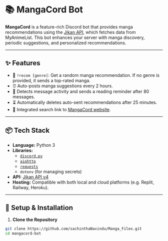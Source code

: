 # 📚 MangaCord Bot

**MangaCord** is a feature-rich Discord bot that provides manga recommendations using the [Jikan API](https://jikan.moe/), which fetches data from MyAnimeList. This bot enhances your server with manga discovery, periodic suggestions, and personalized recommendations.

---

## ✨ Features

- 🎲 `!recom [genre]`: Get a random manga recommendation. If no genre is provided, it sends a top-rated manga.
- ⏰ Auto-posts manga suggestions every 2 hours.
- 🧠 Detects message activity and sends a reading reminder after 80 messages.
- ⏳ Automatically deletes auto-sent recommendations after 25 minutes.
- 📌 Integrated search link to [MangaCord website](https://mangacord.netlify.app/).

---

## 📦 Tech Stack

- **Language:** Python 3
- **Libraries:** 
  - [`discord.py`](https://github.com/Rapptz/discord.py)
  - [`aiohttp`](https://docs.aiohttp.org/en/stable/)
  - [`requests`](https://pypi.org/project/requests/)
  - `dotenv` (for managing secrets)
- **API:** [Jikan API v4](https://docs.api.jikan.moe/)
- **Hosting:** Compatible with both local and cloud platforms (e.g. Replit, Railway, Heroku).

---

## 🚀 Setup & Installation

1. **Clone the Repository**

```bash
git clone https://github.com/sachinthaNavindu/Manga_Filex.git
cd mangacord-bot
